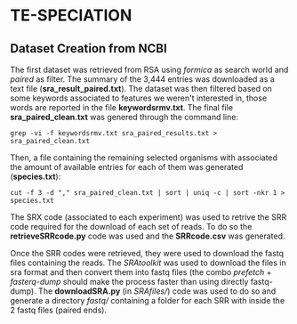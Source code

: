 # TE-SPECIATION

## Dataset Creation from NCBI 

The first dataset was retrieved from RSA using _formica_ as search world and _paired_ as filter. The summary of the 3,444 entries was downloaded as a text file (**sra_result_paired.txt**).
The dataset was then filtered based on some keywords associated to features we weren't interested in, those words are reported in the file **keywordsrmv.txt**.
The final file **sra_paired_clean.txt** was genered through the command line:
```shell
grep -vi -f keywordsrmv.txt sra_paired_results.txt > sra_paired_clean.txt
```
Then, a file containing the remaining selected organisms with associated the amount of available entries for each of them was generated (**species.txt**):
```shell
cut -f 3 -d "," sra_paired_clean.txt | sort | uniq -c | sort -nkr 1 > species.txt
```

The SRX code (associated to each experiment) was used to retrive the SRR code required for the download of each set of reads. To do so
 the **retrieveSRRcode.py** code was used and the **SRRcode.csv** was generated. 

Once the SRR codes were retrieved, they were used to download the fastq files containing the reads.
The _SRAtoolkit_ was used to download the files in sra format and then convert them into fastq files (the combo _prefetch_ + _fasterq-dump_ should
make the process faster than using directly fastq-dump).
The **downloadSRA.py** (in _SRAfiles/_) code was used to do so and generate a directory _fastq/_ containing a folder for each SRR with inside the 2
fastq files (paired ends).
